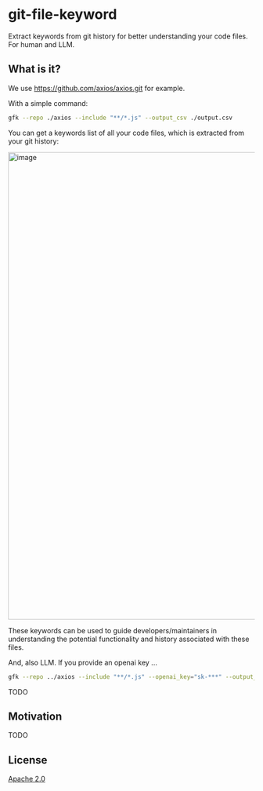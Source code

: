 # git-file-keyword

Extract keywords from git history for better understanding your code files. For human and LLM.

## What is it?

We use https://github.com/axios/axios.git for example.

With a simple command:

```bash
gfk --repo ./axios --include "**/*.js" --output_csv ./output.csv
```

You can get a keywords list of all your code files, which is extracted from your git history:

<img width="953" alt="image" src="https://github.com/williamfzc/git-file-keyword/assets/13421694/bdf3668d-f6bc-488f-b722-55ff33bccc78">

These keywords can be used to guide developers/maintainers in understanding the potential functionality and history associated with these files.

And, also LLM. If you provide an openai key ...

```bash
gfk --repo ../axios --include "**/*.js" --openai_key="sk-***" --output_csv ./output.csv
```


TODO

## Motivation

TODO

## License

[Apache 2.0](LICENSE)
